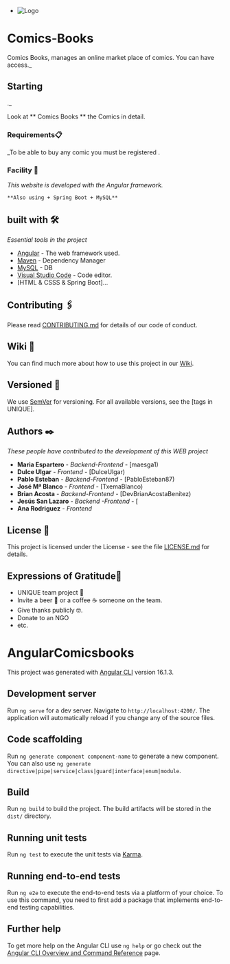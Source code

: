 
* ![Logo](https://github.com/Comics-Books/marketplace)




# Comics-Books

Comics Books, manages an online market place of comics.
You can have access._

## Starting 

._

Look at ** Comics Books ** the Comics in detail.


### Requirements📋

_To be able to buy any comic you must be registered .


### Facility 🔧

_This website is developed with the Angular framework._

```
**Also using + Spring Boot + MySQL**

```

## built with 🛠️

_Essential tools in the project_

* [Angular]([www.dropwizard.io/1.0.2/docs/](https://blog.angular.io/)) - The web framework used.
* [Maven]([https://maven.apache.org/]) - Dependency Manager
* [MySQL]([(https://www.mysql.com/)]) - DB
* [Visual Studio Code]([https://www.mysql.com/]) - Code editor.
* [HTML & CSSS & Spring Boot]...
      
## Contributing 🖇️

Please read [CONTRIBUTING.md](https://gist.github.com/) for details of our code of conduct.

## Wiki 📖

You can find much more about how to use this project in our [Wiki](https://project/wiki).

## Versioned 📌

We use [SemVer](http://semver.org/) for versioning. For all available versions, see the [tags in UNIQUE].

## Authors ✒️

_These people have contributed to the development of this WEB project_

* **Maria Espartero** - *Backend-Frontend* - [maesga1)
* **Dulce Ulgar** - *Frontend* - [DulceUlgar)
* **Pablo Esteban** - *Backend-Frontend* - [PabloEsteban87)
* **José Mª Blanco** - *Frontend* - [TxemaBlanco)
* **Brian Acosta** - *Backend-Frontend* - [DevBrianAcostaBenítez)
* **Jesús San Lazaro** - *Backend -Frontend* - [
* **Ana Rodriguez** - *Frontend*



## License 📄

This project is licensed under the License - see the file [LICENSE.md](LICENSE.md) for details.

## Expressions of Gratitude🎁

* UNIQUE team project 📢
* Invite a beer 🍺 or a coffee ☕ someone on the team. 
* Give thanks publicly 🤓.
* Donate to an NGO
* etc.


# AngularComicsbooks

This project was generated with [Angular CLI](https://github.com/angular/angular-cli) version 16.1.3.

## Development server

Run `ng serve` for a dev server. Navigate to `http://localhost:4200/`. The application will automatically reload if you change any of the source files.

## Code scaffolding

Run `ng generate component component-name` to generate a new component. You can also use `ng generate directive|pipe|service|class|guard|interface|enum|module`.

## Build

Run `ng build` to build the project. The build artifacts will be stored in the `dist/` directory.

## Running unit tests

Run `ng test` to execute the unit tests via [Karma](https://karma-runner.github.io).

## Running end-to-end tests

Run `ng e2e` to execute the end-to-end tests via a platform of your choice. To use this command, you need to first add a package that implements end-to-end testing capabilities.

## Further help

To get more help on the Angular CLI use `ng help` or go check out the [Angular CLI Overview and Command Reference](https://angular.io/cli) page.
